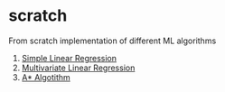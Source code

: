 # scratch

From scratch implementation of different ML algorithms
1. [Simple Linear Regression](https://github.com/jeffin07/LearningML/blob/master/scratch/SimpleLinearRegression.py)
2. [Multivariate Linear Regression](https://github.com/jeffin07/LearningML/blob/master/scratch/MultivariateLinearRegression.py)
3. [A* Algotithm](https://github.com/jeffin07/LearningML/blob/master/scratch/a_star.py)
